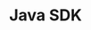 ---
title: Java SDK
solution: turing
download: true
github-url: https://github.com/openturing/turing-java-sdk
download-url: https://github.com/openturing/turing-java-sdk/releases/download/0.3.3/turing-java-sdk-0.3.3.jar
description: Java Library to access Turing AI.
---